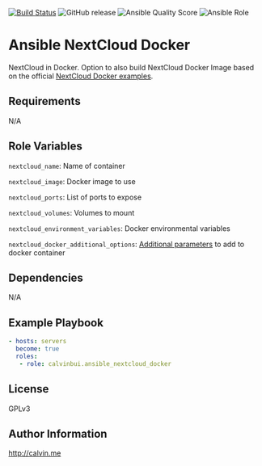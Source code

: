 [![Build Status](https://travis-ci.com/calvinbui/ansible-nextcloud-docker.svg?branch=master)](https://travis-ci.com/calvinbui/ansible-nextcloud-docker)
![GitHub release](https://img.shields.io/github/release/calvinbui/ansible-nextcloud-docker.svg)
![Ansible Quality Score](https://img.shields.io/ansible/quality/42341.svg)
![Ansible Role](https://img.shields.io/ansible/role/d/42341.svg)

# Ansible NextCloud Docker

NextCloud in Docker. Option to also build NextCloud Docker Image based on the official [NextCloud Docker examples](https://github.com/nextcloud/docker#adding-features).

##  Requirements

N/A

## Role Variables

`nextcloud_name`: Name of container

`nextcloud_image`: Docker image to  use

`nextcloud_ports`: List of ports to expose

`nextcloud_volumes`: Volumes to mount

`nextcloud_environment_variables`: Docker environmental variables

`nextcloud_docker_additional_options`: [Additional parameters](https://docs.ansible.com/ansible/latest/modules/docker_container_module.html) to add to docker container

## Dependencies

N/A

## Example Playbook

```yaml
- hosts: servers
  become: true
  roles:
   - role: calvinbui.ansible_nextcloud_docker
```

## License

GPLv3

## Author Information

http://calvin.me
